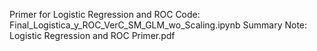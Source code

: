 Primer for Logistic Regression and ROC
Code: Final_Logistica_y_ROC_VerC_SM_GLM_wo_Scaling.ipynb
Summary Note: Logistic Regression and ROC Primer.pdf
